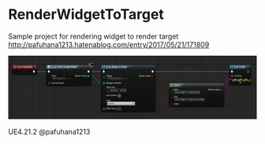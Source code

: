 # RenderWidgetToTarget

Sample project for rendering widget to render target  
http://pafuhana1213.hatenablog.com/entry/2017/05/21/171809

![](https://raw.githubusercontent.com/pafuhana1213/Screenshot/master/RenderWidgetToTarget0.png "サンプル")

UE4.21.2
@pafuhana1213
